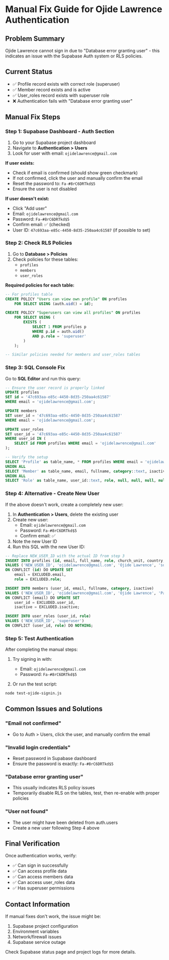 # Manual Fix Guide for Ojide Lawrence Authentication

## Problem Summary
Ojide Lawrence cannot sign in due to "Database error granting user" - this indicates an issue with the Supabase Auth system or RLS policies.

## Current Status
- ✅ Profile record exists with correct role (superuser)
- ✅ Member record exists and is active
- ✅ User_roles record exists with superuser role
- ❌ Authentication fails with "Database error granting user"

## Manual Fix Steps

### Step 1: Supabase Dashboard - Auth Section
1. Go to your Supabase project dashboard
2. Navigate to **Authentication > Users**
3. Look for user with email: `ojidelawrence@gmail.com`

**If user exists:**
- Check if email is confirmed (should show green checkmark)
- If not confirmed, click the user and manually confirm the email
- Reset the password to: `Fa-#8rC6DRTkd$5`
- Ensure the user is not disabled

**If user doesn't exist:**
- Click "Add user" 
- Email: `ojidelawrence@gmail.com`
- Password: `Fa-#8rC6DRTkd$5`
- Confirm email: ✅ (checked)
- User ID: `47c693aa-e85c-4450-8d35-250aa4c61587` (if possible to set)

### Step 2: Check RLS Policies
1. Go to **Database > Policies**
2. Check policies for these tables:
   - `profiles`
   - `members` 
   - `user_roles`

**Required policies for each table:**
```sql
-- For profiles table
CREATE POLICY "Users can view own profile" ON profiles
    FOR SELECT USING (auth.uid() = id);

CREATE POLICY "Superusers can view all profiles" ON profiles
    FOR SELECT USING (
        EXISTS (
            SELECT 1 FROM profiles p 
            WHERE p.id = auth.uid() 
            AND p.role = 'superuser'
        )
    );

-- Similar policies needed for members and user_roles tables
```

### Step 3: SQL Console Fix
Go to **SQL Editor** and run this query:

```sql
-- Ensure the user record is properly linked
UPDATE profiles 
SET id = '47c693aa-e85c-4450-8d35-250aa4c61587'
WHERE email = 'ojidelawrence@gmail.com';

UPDATE members 
SET user_id = '47c693aa-e85c-4450-8d35-250aa4c61587'
WHERE email = 'ojidelawrence@gmail.com';

UPDATE user_roles 
SET user_id = '47c693aa-e85c-4450-8d35-250aa4c61587'
WHERE user_id IN (
    SELECT id FROM profiles WHERE email = 'ojidelawrence@gmail.com'
);

-- Verify the setup
SELECT 'Profile' as table_name, * FROM profiles WHERE email = 'ojidelawrence@gmail.com'
UNION ALL
SELECT 'Member' as table_name, email, fullname, category::text, isactive::text, user_id::text, null, null, null, null, null, null, null, null, null, null, null, null, null, null, null, null, null, null, null, null FROM members WHERE email = 'ojidelawrence@gmail.com'
UNION ALL  
SELECT 'Role' as table_name, user_id::text, role, null, null, null, null, null, null, null, null, null, null, null, null, null, null, null, null, null, null, null, null, null, null, null FROM user_roles WHERE user_id = '47c693aa-e85c-4450-8d35-250aa4c61587';
```

### Step 4: Alternative - Create New User
If the above doesn't work, create a completely new user:

1. In **Authentication > Users**, delete the existing user
2. Create new user:
   - Email: `ojidelawrence@gmail.com`
   - Password: `Fa-#8rC6DRTkd$5`
   - Confirm email: ✅
3. Note the new User ID
4. Run this SQL with the new User ID:

```sql
-- Replace NEW_USER_ID with the actual ID from step 3
INSERT INTO profiles (id, email, full_name, role, church_unit, country, join_date, membership_status, preferred_contact_method)
VALUES ('NEW_USER_ID', 'ojidelawrence@gmail.com', 'Ojide Lawrence', 'superuser', 'Administration', 'Nigeria', CURRENT_DATE, 'active', 'email')
ON CONFLICT (id) DO UPDATE SET
    email = EXCLUDED.email,
    role = EXCLUDED.role;

INSERT INTO members (user_id, email, fullname, category, isactive)
VALUES ('NEW_USER_ID', 'ojidelawrence@gmail.com', 'Ojide Lawrence', 'Pastors', true)
ON CONFLICT (email) DO UPDATE SET
    user_id = EXCLUDED.user_id,
    isactive = EXCLUDED.isactive;

INSERT INTO user_roles (user_id, role)
VALUES ('NEW_USER_ID', 'superuser')
ON CONFLICT (user_id, role) DO NOTHING;
```

### Step 5: Test Authentication
After completing the manual steps:

1. Try signing in with:
   - Email: `ojidelawrence@gmail.com`
   - Password: `Fa-#8rC6DRTkd$5`

2. Or run the test script:
```bash
node test-ojide-signin.js
```

## Common Issues and Solutions

### "Email not confirmed"
- Go to Auth > Users, click the user, and manually confirm the email

### "Invalid login credentials"
- Reset password in Supabase dashboard
- Ensure the password is exactly: `Fa-#8rC6DRTkd$5`

### "Database error granting user"
- This usually indicates RLS policy issues
- Temporarily disable RLS on the tables, test, then re-enable with proper policies

### "User not found"
- The user might have been deleted from auth.users
- Create a new user following Step 4 above

## Final Verification
Once authentication works, verify:
- ✅ Can sign in successfully
- ✅ Can access profile data
- ✅ Can access members data  
- ✅ Can access user_roles data
- ✅ Has superuser permissions

## Contact Information
If manual fixes don't work, the issue might be:
1. Supabase project configuration
2. Environment variables
3. Network/firewall issues
4. Supabase service outage

Check Supabase status page and project logs for more details.